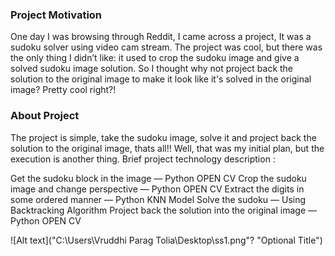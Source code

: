 ### Project Motivation

One day I was browsing through Reddit, I came across a project, It was a sudoku solver using video cam stream. The project was cool, but there was the only thing I didn’t like: it used to crop the sudoku image and give a solved sudoku image solution.
So I thought why not project back the solution to the original image to make it look like it's solved in the original image?
Pretty cool right?!

### About Project
The project is simple, take the sudoku image, solve it and project back the solution to the original image, thats all!!
Well, that was my initial plan, but the execution is another thing.
Brief project technology description :

Get the sudoku block in the image — Python OPEN CV
Crop the sudoku image and change perspective — Python OPEN CV
Extract the digits in some ordered manner — Python KNN Model
Solve the sudoku — Using Backtracking Algorithm 
Project back the solution into the original image — Python OPEN CV


![Alt text]("C:\Users\Vruddhi Parag Tolia\Desktop\ss1.png"? "Optional Title")

